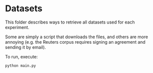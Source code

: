 # Datasets

This folder describes ways to retrieve all datasets used for each experiment.

Some are simply a script that downloads the files, and others are more annoying
(e.g. the Reuters corpus requires signing an agreement and sending it by email).

To run, execute:

```bash
python main.py
```

